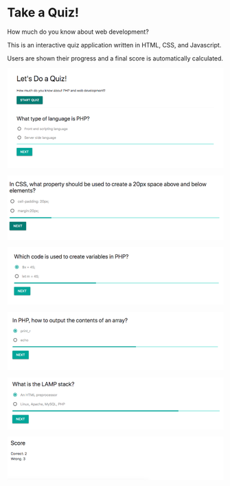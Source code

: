 # Take a Quiz!

How much do you know about web development?

This is an interactive quiz application written in HTML, CSS, and Javascript.

Users are shown their progress and a final score is automatically calculated.

![alt text](images/0.png)

![alt text](images/1.png)

![alt text](images/2.png)

![alt text](images/3.png)

![alt text](images/4.png)

![alt text](images/score.png)
